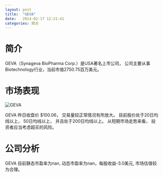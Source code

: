 ```yaml
---
layout: post
title:  "GEVA"
date:   2014-02-17 12:21:41
categories: 观点
---
```


# 简介
GEVA（Synageva BioPharma Corp.）是USA著名上市公司，
公司主要从事Biotechnology行业，当前市值2750.75百万美元。

# 市场表现

![GEVA](http://finviz.com/chart.ashx?t=GEVA&ty=c&ta=1&p=d&s=l)

GEVA 昨日收盘价 $100.06，
交易量较正常情况有所放大。
目前股价处于20日均线以上，
50日均线以上，
并且处于200日均线以上。
从短期市场走势来看，
投资者应当考虑超买的风险。

# 公司分析
GEVA 目前静态市盈率为nan, 动态市盈率为nan，每股收益-3.0美元,
市场估值较为合理。
